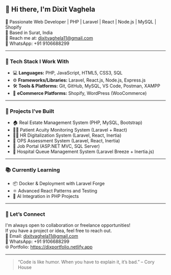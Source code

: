 ## 👋 Hi there, I'm Dixit Vaghela

🚀 Passionate Web Developer | PHP | Laravel | React | Node.js | MySQL | Shopify  
📍 Based in Surat, India  
📧 Reach me at: dixitvaghela11@gmail.com  
📱 WhatsApp: +91 9106688299  

---

### 🔧 Tech Stack I Work With

- 💻 **Languages:** PHP, JavaScript, HTML5, CSS3, SQL  
- ⚙️ **Frameworks/Libraries:** Laravel, React.js, Node.js, Express.js  
- 🛠️ **Tools & Platforms:** Git, GitHub, MySQL, VS Code, Postman, XAMPP  
- 🛒 **eCommerce Platforms:** Shopify, WordPress (WooCommerce)

---

### 💼 Projects I’ve Built

- 🏠 Real Estate Management System (PHP, MySQL, Bootstrap)  
- 👨‍⚕️ Patient Acuity Monitoring System (Laravel + React)  
- 👩‍💼 HR Digitalization System (Laravel, React, Inertia)  
- 🧾 OPS Assessment System (Laravel, React, Inertia)  
- 🏢 Job Portal (ASP.NET MVC, SQL Server)  
- 🏥 Hospital Queue Management System (Laravel Breeze + Inertia.js)

---

### 📚 Currently Learning

- 📦 Docker & Deployment with Laravel Forge  
- ⚛️ Advanced React Patterns and Testing  
- 🧠 AI Integration in PHP Projects

---

### 🤝 Let’s Connect

I'm always open to collaboration or freelance opportunities!  
If you have a project or idea, feel free to reach out.  
📧 Email: dixitvaghela11@gmail.com  
📱 WhatsApp: +91 9106688299  
🌐 Portfolio: https://dixportfolio.netlify.app 

---

> “Code is like humor. When you have to explain it, it’s bad.” – Cory House
